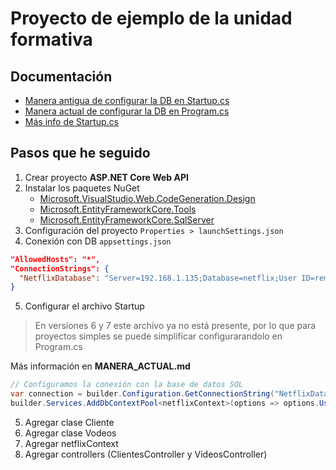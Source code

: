 # Proyecto de ejemplo de la unidad formativa
## Documentación
- [Manera antigua de configurar la DB en Startup.cs](https://github.com/santiarroyave/sao-fe-gc-ejercicios-c5-T35-API-ER-SQL-09-2023/blob/ejemplo/Ejemplo/MANERA_ANTIGUA.md)
- [Manera actual de configurar la DB en Program.cs](https://github.com/santiarroyave/sao-fe-gc-ejercicios-c5-T35-API-ER-SQL-09-2023/blob/ejemplo/Ejemplo/MANERA_ACTUAL.md)
- [Más info de Startup.cs](https://github.com/santiarroyave/sao-fe-gc-ejercicios-c5-T35-API-ER-SQL-09-2023/blob/ejemplo/Ejemplo/Startup.cs)

## Pasos que he seguido
1. Crear proyecto **ASP.NET Core Web API**
2. Instalar los paquetes NuGet
    - [Microsoft.VisualStudio.Web.CodeGeneration.Design](https://www.nuget.org/packages/Microsoft.VisualStudio.Web.CodeGeneration.Design/6.0.16)
    - [Microsoft.EntityFrameworkCore.Tools](https://www.nuget.org/packages/Microsoft.EntityFrameworkCore.Tools/7.0.10)
    - [Microsoft.EntityFrameworkCore.SqlServer](https://www.nuget.org/packages/Microsoft.EntityFrameworkCore.SqlServer/7.0.10)
3. Configuración del proyecto `Properties > launchSettings.json`
4. Conexión con DB `appsettings.json`
```json
"AllowedHosts": "*",
"ConnectionStrings": {
  "NetflixDatabase": "Server=192.168.1.135;Database=netflix;User ID=remote;Password=remote"
}
```
5. Configurar el archivo Startup
> En versiones 6 y 7 este archivo ya no está presente, por lo que para proyectos simples se puede simplificar configurarandolo en Program.cs

Más información en **MANERA_ACTUAL.md**
```csharp
// Configuramos la conexión con la base de datos SQL
var connection = builder.Configuration.GetConnectionString("NetflixDatabase");
builder.Services.AddDbContextPool<netflixContext>(options => options.UseSqlServer(connection));
```
5. Agregar clase Cliente
6. Agregar clase Vodeos
7. Agregar netflixContext
8. Agregar controllers (ClientesController y VideosController)

